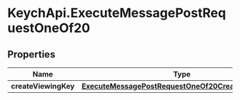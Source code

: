 # KeychApi.ExecuteMessagePostRequestOneOf20

## Properties

Name | Type | Description | Notes
------------ | ------------- | ------------- | -------------
**createViewingKey** | [**ExecuteMessagePostRequestOneOf20CreateViewingKey**](ExecuteMessagePostRequestOneOf20CreateViewingKey.md) |  | 


